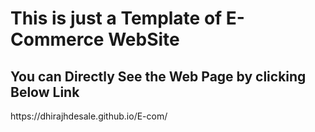 <h1>This is just a Template of E-Commerce WebSite</h1>
<h2>You can Directly See the Web Page by clicking Below Link</h2>
https://dhirajhdesale.github.io/E-com/
